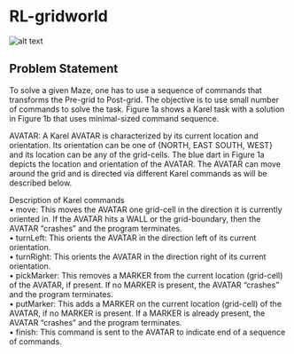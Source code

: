 # RL-gridworld

![alt text](https://github.com/schopra6/RL-/blob/[branch]/image.jpg?raw=true)

## Problem Statement 

To solve a given Maze, one has to use a sequence of commands that transforms the Pre-grid to Post-grid. The objective is to use small number of commands to solve the task. Figure 1a shows a Karel task with a solution in Figure 1b that uses minimal-sized command sequence.

AVATAR: A Karel AVATAR is characterized by its current location and orientation. Its orientation
can be one of {NORTH, EAST SOUTH, WEST} and its location can be any of the grid-cells. The
blue dart in Figure 1a depicts the location and orientation of the AVATAR. The AVATAR can move
around the grid and is directed via different Karel commands as will be described below.

Description of Karel commands <br />
• move: This moves the AVATAR one grid-cell in the direction it is currently oriented in. If the
AVATAR hits a WALL or the grid-boundary, then the AVATAR “crashes” and the program terminates. <br />
• turnLeft: This orients the AVATAR in the direction left of its current orientation.<br />
• turnRight: This orients the AVATAR in the direction right of its current orientation.<br />
• pickMarker: This removes a MARKER from the current location (grid-cell) of the AVATAR, if present. If no MARKER is present, the AVATAR “crashes” and the program terminates. <br />
• putMarker: This adds a MARKER on the current location (grid-cell) of the AVATAR, if no MARKER is present. If a MARKER is already present, the AVATAR “crashes” and the program terminates. <br />
• finish: This command is sent to the AVATAR to indicate end of a sequence of commands.<br />

